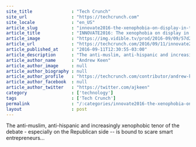 ```yaml
---
site_title               : "Tech Crunch"
site_url                 : "https://techcrunch.com"
site_locale              : "en_US"
article_slug             : "innovate2016-the-xenophobia-on-display-in-this-election-could-hurt-u-s-startups"
article_title            : "INNOVATE2016: The xenophobia on display in this election could hurt U.S. startups"
article_image            : "https://img.vidible.tv/prod/2016-09/09/57d2542d76a6057ba4a0589d_o_U_v1.jpg?w=764&h=400"
article_url              : "https://techcrunch.com/2016/09/11/innovate2016-the-xenophobia-on-display-in-this-election-could-hurt-u-s-startups/"
article_published_at     : "2016-09-11T12:30:55-03:00"
article_description      : "The anti-muslim, anti-hispanic and increasingly xenophobic tenor of the debate - especially on the Republican side -- is bound to scare smart entrepreneurs..."
article_author_name      : "Andrew Keen"
article_author_image     : null
article_author_biography : null
article_author_profile   : "https://techcrunch.com/contributor/andrew-keen/"
article_author_facebook  : null
article_author_twitter   : "https://twitter.com/ajkeen"
category                 : ['technology']
tags                     : ['Tech Crunch']
permalink                : "/:categories/innovate2016-the-xenophobia-on-display-in-this-election-could-hurt-u-s-startups/"
layout                   : post
---
```


The anti-muslim, anti-hispanic and increasingly xenophobic tenor of the debate - especially on the Republican side -- is bound to scare smart entrepreneurs...
